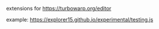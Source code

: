 extensions for https://turbowarp.org/editor

example:
https://explorer15.github.io/experimental/testing.js
